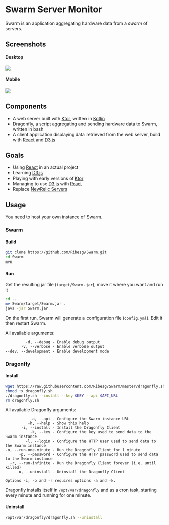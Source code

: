 # Swarm Server Monitor

Swarm is an application aggregating hardware data from a _swarm_ of servers.

## Screenshots

#### Desktop
[![](https://images.weserv.nl/?url=i.imgur.com/lqMLiHx.png&w=960)](https://i.imgur.com/lqMLiHx.png)

#### Mobile
[![](https://images.weserv.nl/?url=i.imgur.com/Sd5ldGI.png&h=640)](https://i.imgur.com/Sd5ldGI.png)

## Components

* A web server built with [Ktor], written in [Kotlin]
* Dragonfly, a script aggregating and sending hardware data to Swarm, written in bash
* A client application displaying data retrieved from the web server, build with [React] and [D3.js]

## Goals

* Using [React] in an actual project
* Learning [D3.js]
* Playing with early versions of [Ktor]
* Managing to use [D3.js] with [React]
* Replace [NewRelic Servers]

## Usage

You need to host your own instance of Swarm.

### Swarm

#### Build
````bash
git clone https://github.com/Ribesg/Swarm.git
cd Swarm
mvn
````

#### Run
Get the resulting jar file (`target/Swarm.jar`), move it where you want and run it
````bash
cd ..
mv Swarm/target/Swarm.jar .
java -jar Swarm.jar
````

On the first run, Swarm will generate a configuration file (`config.yml`).
Edit it then restart Swarm.

All available arguments:
````
         -d, --debug - Enable debug output
       -v, --verbose - Enable verbose output
--dev, --development - Enable development mode
````

### Dragonfly

#### Install
````bash
wget https://raw.githubusercontent.com/Ribesg/Swarm/master/dragonfly.sh
chmod +x dragonfly.sh
./dragonfly.sh --install --key $KEY --api $API_URL
rm dragonfly.sh
````

All available Dragonfly arguments:
````
           -a, --api - Configure the Swarm instance URL
          -h, --help - Show this help
       -i, --install - Install the Dragonfly Client
           -k, --key - Configure the key used to send data to the Swarm instance
         -l, --login - Configure the HTTP user used to send data to the Swarm instance
-o, --run-one-minute - Run the Dragonfly Client for 1 minute
      -p, --password - Configure the HTTP password used to send data to the Swarm instance
  -r, --run-infinite - Run the Dragonfly Client forever (i.e. until killed)
     -u, --uninstall - Uninstall the Dragonfly Client

Options -i, -o and -r requires options -a and -k.
````

Dragonfly installs itself in `/opt/var/dragonfly` and as a cron task,
starting every minute and running for one minute.

#### Uninstall
````bash
/opt/var/dragonfly/dragonfly.sh --uninstall
````



[D3.js]: https://d3js.org/
[Kotlin]: https://kotlinlang.org/
[Ktor]: http://ktor.io/
[NewRelic Servers]: https://docs.newrelic.com/docs/servers
[React]: https://reactjs.org/
